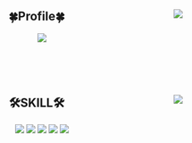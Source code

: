 

<div align="center">
 <a align="right" href="https://solved.ac/profile/vlfxhd69"><img align="right" src="http://mazassumnida.wtf/api/generate_badge?boj=vlfxhd69"></a>
  
## 🍀Profile🍀

  <a href="https://velog.io/@vlfxhd69"><img src="https://img.shields.io/badge/-TechBlog-20C997?style=flat-square&logo=Velog&logoColor=white&"/><a/>

  <br>
  <br>
  <br>
<div/>

<div align="center">
 
   <img align="right" src="https://github-readme-stats.vercel.app/api/top-langs/?username=DevKoben&layout=compact&theme=dracula&langs_count=8"/>
 
 
  ## 🛠SKILL🛠
  
   <img src="https://img.shields.io/badge/-JAVA-007396?style=flat-square&logo=java&logoColor=white"> <img src="https://img.shields.io/badge/-Spring Boot-6DB33F?style=flat-square&logo=SpringBoot&logoColor=white"/> <img src="https://img.shields.io/badge/-Gradle-02303A?style=flat-square&logo=Gradle"/>
   <img src="https://img.shields.io/badge/MariaDB-003545?style=flat-square&logo=MariaDB&logoColor=white"/> <img src="https://img.shields.io/badge/Ubuntu-E95420?style=flat-square&logo=Ubuntu&logoColor=white"/>
 
 </div>
